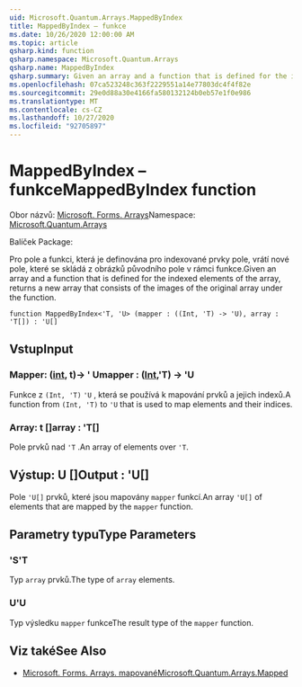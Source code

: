 ```yaml
---
uid: Microsoft.Quantum.Arrays.MappedByIndex
title: MappedByIndex – funkce
ms.date: 10/26/2020 12:00:00 AM
ms.topic: article
qsharp.kind: function
qsharp.namespace: Microsoft.Quantum.Arrays
qsharp.name: MappedByIndex
qsharp.summary: Given an array and a function that is defined for the indexed elements of the array, returns a new array that consists of the images of the original array under the function.
ms.openlocfilehash: 07ca523248c363f2229551a14e77803dc4f4f82e
ms.sourcegitcommit: 29e0d88a30e4166fa580132124b0eb57e1f0e986
ms.translationtype: MT
ms.contentlocale: cs-CZ
ms.lasthandoff: 10/27/2020
ms.locfileid: "92705897"
---
```

# <a name="mappedbyindex-function"></a><span data-ttu-id="a8eea-102">MappedByIndex – funkce</span><span class="sxs-lookup"><span data-stu-id="a8eea-102">MappedByIndex function</span></span>

<span data-ttu-id="a8eea-103">Obor názvů: [Microsoft. Forms. Arrays](xref:Microsoft.Quantum.Arrays)</span><span class="sxs-lookup"><span data-stu-id="a8eea-103">Namespace: [Microsoft.Quantum.Arrays](xref:Microsoft.Quantum.Arrays)</span></span>

<span data-ttu-id="a8eea-104">Balíček [](https://nuget.org/packages/)</span><span class="sxs-lookup"><span data-stu-id="a8eea-104">Package: [](https://nuget.org/packages/)</span></span>


<span data-ttu-id="a8eea-105">Pro pole a funkci, která je definována pro indexované prvky pole, vrátí nové pole, které se skládá z obrázků původního pole v rámci funkce.</span><span class="sxs-lookup"><span data-stu-id="a8eea-105">Given an array and a function that is defined for the indexed elements of the array, returns a new array that consists of the images of the original array under the function.</span></span>

```qsharp
function MappedByIndex<'T, 'U> (mapper : ((Int, 'T) -> 'U), array : 'T[]) : 'U[]
```


## <a name="input"></a><span data-ttu-id="a8eea-106">Vstup</span><span class="sxs-lookup"><span data-stu-id="a8eea-106">Input</span></span>

### <a name="mapper--intt---u"></a><span data-ttu-id="a8eea-107">Mapper: ([int](xref:microsoft.quantum.lang-ref.int), t)-> ' U</span><span class="sxs-lookup"><span data-stu-id="a8eea-107">mapper : ([Int](xref:microsoft.quantum.lang-ref.int),'T) -> 'U</span></span>

<span data-ttu-id="a8eea-108">Funkce z `(Int, 'T)` `'U` , která se používá k mapování prvků a jejich indexů.</span><span class="sxs-lookup"><span data-stu-id="a8eea-108">A function from `(Int, 'T)` to `'U` that is used to map elements and their indices.</span></span>


### <a name="array--t"></a><span data-ttu-id="a8eea-109">Array: t []</span><span class="sxs-lookup"><span data-stu-id="a8eea-109">array : 'T[]</span></span>

<span data-ttu-id="a8eea-110">Pole prvků nad `'T` .</span><span class="sxs-lookup"><span data-stu-id="a8eea-110">An array of elements over `'T`.</span></span>



## <a name="output--u"></a><span data-ttu-id="a8eea-111">Výstup: U []</span><span class="sxs-lookup"><span data-stu-id="a8eea-111">Output : 'U[]</span></span>

<span data-ttu-id="a8eea-112">Pole `'U[]` prvků, které jsou mapovány `mapper` funkcí.</span><span class="sxs-lookup"><span data-stu-id="a8eea-112">An array `'U[]` of elements that are mapped by the `mapper` function.</span></span>

## <a name="type-parameters"></a><span data-ttu-id="a8eea-113">Parametry typu</span><span class="sxs-lookup"><span data-stu-id="a8eea-113">Type Parameters</span></span>

### <a name="t"></a><span data-ttu-id="a8eea-114">'S</span><span class="sxs-lookup"><span data-stu-id="a8eea-114">'T</span></span>

<span data-ttu-id="a8eea-115">Typ `array` prvků.</span><span class="sxs-lookup"><span data-stu-id="a8eea-115">The type of `array` elements.</span></span>
### <a name="u"></a><span data-ttu-id="a8eea-116">U</span><span class="sxs-lookup"><span data-stu-id="a8eea-116">'U</span></span>

<span data-ttu-id="a8eea-117">Typ výsledku `mapper` funkce</span><span class="sxs-lookup"><span data-stu-id="a8eea-117">The result type of the `mapper` function.</span></span>

## <a name="see-also"></a><span data-ttu-id="a8eea-118">Viz také</span><span class="sxs-lookup"><span data-stu-id="a8eea-118">See Also</span></span>

- [<span data-ttu-id="a8eea-119">Microsoft. Forms. Arrays. mapované</span><span class="sxs-lookup"><span data-stu-id="a8eea-119">Microsoft.Quantum.Arrays.Mapped</span></span>](xref:Microsoft.Quantum.Arrays.Mapped)